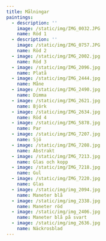 ```yaml
---
title: Målningar
paintings:
  - description: ''
    image: /static/img/IMG_0032.JPG
    name: Röd 1
  - description: ''
    image: /static/img/IMG_0757.JPG
    name: Röd 2
  - image: /static/img/IMG_2002.jpg
    name: Röd 3
  - image: /static/img/IMG_2096.jpg
    name: Platå
  - image: /static/img/IMG_2444.jpg
    name: Måne
  - image: /static/img/IMG_2490.jpg
    name: Dimma
  - image: /static/img/IMG_2621.jpg
    name: Björk
  - image: /static/img/IMG_2634.jpg
    name: Röd 4
  - image: /static/img/IMG_5878.jpg
    name: Par
  - image: /static/img/IMG_7207.jpg
    name: Sjö
  - image: /static/img/IMG_7208.jpg
    name: Abstrakt
  - image: /static/img/IMG_7213.jpg
    name: Glas och kopp
  - image: /static/img/IMG_7218.jpg
    name: Gul
  - image: /static/img/IMG_7220.jpg
    name: Glas
  - image: /static/img/img_2094.jpg
    name: Maneter blå
  - image: /static/img/img_2338.jpg
    name: Maneter röd
  - image: /static/img/img_2406.jpg
    name: Maneter blå på svart
  - image: /static/img/img_2636.jpg
    name: Näckrosblad
---
```


